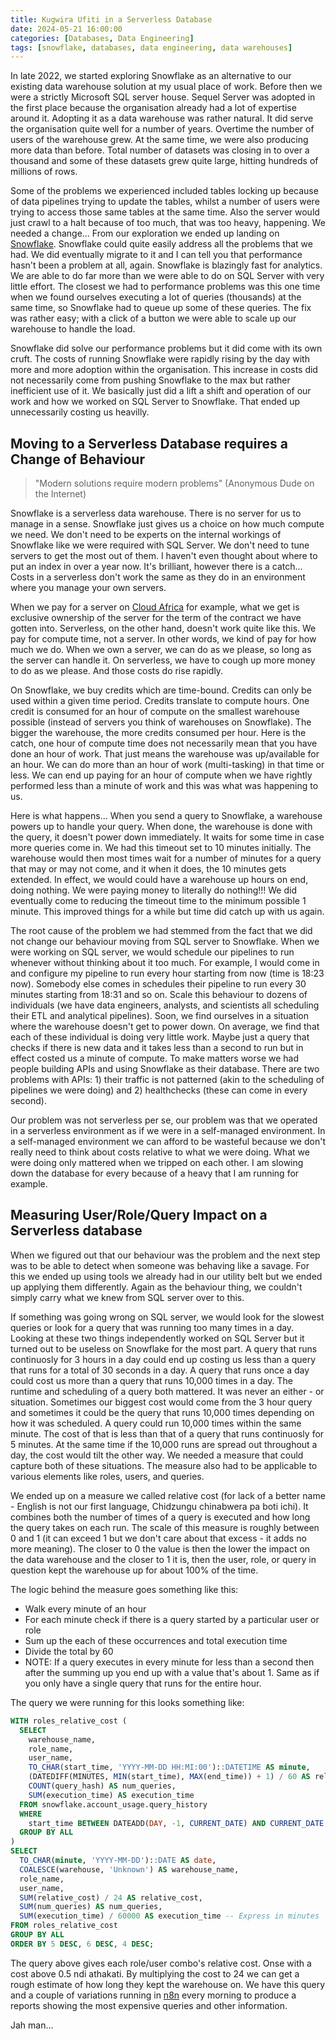 ```yaml
---
title: Kugwira Ufiti in a Serverless Database
date: 2024-05-21 16:00:00
categories: [Databases, Data Engineering]
tags: [snowflake, databases, data engineering, data warehouses]
---
```


In late 2022, we started exploring Snowflake as an alternative to our existing
data warehouse solution at my usual place of work. Before then we were a
strictly Microsoft SQL server house. Sequel Server was adopted in the first
place because the organisation already had a lot of expertise around it.
Adopting it as a data warehouse was rather natural. It did serve the organisation
quite well for a number of years. Overtime the number of users of the warehouse
grew. At the same time, we were also producing more data than before. Total
number of datasets was closing in to over a thousand and some of these datasets
grew quite large, hitting hundreds of millions of rows.

Some of the problems we experienced included tables locking up because of
data pipelines trying to update the tables, whilst a number of users were trying
to access those same tables at the same time. Also the server would just crawl
to a halt because of too much, that was too heavy, happening.
We needed a change... From our exploration we ended up landing on
[Snowflake](https://snowflake.org). Snowflake could quite easily address all
the problems that we had. We did eventually migrate to it and I can tell you
that performance hasn't been a problem at all, again. Snowflake is blazingly
fast for analytics. We are able to do far more than we were able to do on SQL
Server with very little effort. The closest we had to performance problems was
this one time when we found ourselves executing a lot of queries (thousands) at
the same time, so Snowflake had to queue up some of these queries. The fix was
rather easy; with a click of a button we were able to scale up our warehouse to
handle the load.

Snowflake did solve our performance problems but it did come with its own
cruft. The costs of running Snowflake were rapidly rising by the day with
more and more adoption within the organisation. This increase in costs did
not necessarily come from pushing Snowflake to the max but rather inefficient
use of it. We basically just did a lift a shift and operation of our work
and how we worked on SQL Server to Snowflake. That ended up unnecessarily
costing us heavilly.

## Moving to a Serverless Database requires a Change of Behaviour

  > "Modern solutions require modern problems" (Anonymous Dude on the Internet)

Snowflake is a serverless data warehouse. There is no server for us to
manage in a sense. Snowflake just gives us a choice on how much compute
we need. We don't need to be experts on the internal workings of Snowflake
like we were required with SQL Server. We don't need to tune servers to
get the most out of them. I haven't even thought about where to put an
index in over a year now. It's brilliant, however there is a catch...
Costs in a serverless don't work the same as they do in an environment
where you manage your own servers.

When we pay for a server on [Cloud Africa](https://cloudafrica.net) for
example, what we get is exclusive ownership of the server for the term of
the contract we have gotten into. Serverless, on the other hand, doesn't
work quite like this. We pay for compute time, not a server. In other
words, we kind of pay for how much we do. When we own a server, we
can do as we please, so long as the server can handle it. On serverless,
we have to cough up more money to do as we please. And those costs do
rise rapidly.

On Snowflake, we buy credits which are time-bound. Credits can only
be used within a given time period. Credits translate to compute hours.
One credit is consumed for an hour of compute on the smallest warehouse
possible (instead of servers you think of warehouses on Snowflake). The
bigger the warehouse, the more credits consumed per hour. Here is the
catch, one hour of compute time does not necessarily mean that you have
done an hour of work. That just means the warehouse was up/available for
an hour. We can do more than an hour of work (multi-tasking) in that time
or less. We can end up paying for an hour of compute when we have rightly
performed less than a minute of work and this was what was happening to
us.

Here is what happens... When you send a query to Snowflake, a warehouse
powers up to handle your query. When done, the warehouse is done with the
query, it doesn't power down immediately. It waits for some time in case
more queries come in. We had this timeout set to 10 minutes initially.
The warehouse would then most times wait for a number of minutes for a
query that may or may not come, and it when it does, the 10 minutes gets
extended. In effect, we would could have a warehouse up hours on end,
doing nothing. We were paying money to literally do nothing!!! We did
eventually come to reducing the timeout time to the minimum possible
1 minute. This improved things for a while but time did catch up with
us again.

The root cause of the problem we had stemmed from the fact that we did
not change our behaviour moving from SQL server to Snowflake. When we
were working on SQL server, we would schedule our pipelines to run
whenever without thinking about it too much. For example, I would come in
and configure my pipeline to run every hour starting from now (time is
18:23 now). Somebody else comes in schedules their pipeline to run every
30 minutes starting from 18:31 and so on. Scale this behaviour to dozens
of individuals (we have data engineers, analysts, and scientists all
scheduling their ETL and analytical pipelines). Soon, we find ourselves
in a situation where the warehouse doesn't get to power down. On average,
we find that each of these individual is doing very little work. Maybe
just a query that checks if there is new data and it takes less than
a second to run but in effect costed us a minute of compute. To make
matters worse we had people building APIs and using Snowflake as their
database. There are two problems with APIs: 1) their traffic is not
patterned (akin to the scheduling of pipelines we were doing) and 2)
healthchecks (these can come in every second).

Our problem was not serverless per se, our problem was that we operated
in a serverless environment as if we were in a self-managed environment.
In a self-managed environment we can afford to be wasteful because we
don't really need to think about costs relative to what we were doing.
What we were doing only mattered when we tripped on each other. I am
slowing down the database for every because of a heavy that I am running
for example.

## Measuring User/Role/Query Impact on a Serverless database

When we figured out that our behaviour was the problem and the next step
was to be able to detect when someone was behaving like a savage. For this
we ended up using tools we already had in our utility belt but we ended
up applying them differently. Again as the behaviour thing, we couldn't
simply carry what we knew from SQL server over to this.

If something was going wrong on SQL server, we would look for the slowest
queries or look for a query that was running too many times in a day.
Looking at these two things independently worked on SQL Server but it
turned out to be useless on Snowflake for the most part. A query that
runs continuosly for 3 hours in a day could end up costing us less than
a query that runs for a total of 30 seconds in a day. A query that runs
once a day could cost us more than a query that runs 10,000 times in
a day. The runtime and scheduling of a query both mattered. It was never
an either - or situation. Sometimes our biggest cost would come from
the 3 hour query and sometimes it could be the query that runs 10,000
times depending on how it was scheduled. A query could run 10,000 times
within the same minute. The cost of that is less than that of a query
that runs continuosly for 5 minutes. At the same time if the 10,000
runs are spread out throughout a day, the cost would tilt the other
way. We needed a measure that could capture both of these situations. The
measure also had to be applicable to various elements like roles,
users, and queries.

We ended up on a measure we called relative cost (for lack of a better
name - English is not our first language, Chidzungu chinabwera pa boti
ichi). It combines both the number of times of a query is executed and
how long the query takes on each run. The scale of this measure is roughly
between 0 and 1 (it can exceed 1 but we don't care about that excess -
it adds no more meaning). The closer to 0 the value is then the lower the
impact on the data warehouse and the closer to 1 it is, then the user, role,
or query in question kept the warehouse up for about 100% of the time.

The logic behind the measure goes something like this:

- Walk every minute of an hour
- For each minute check if there is a query started by a particular
  user or role
- Sum up the each of these occurrences and total execution time
- Divide the total by 60
- NOTE: If a query executes in every minute for less than a second
  then after the summing up you end up with a value that's about 1.
  Same as if you only have a single query that runs for the entire
  hour.

The query we were running for this looks something like:

```sql
WITH roles_relative_cost (
  SELECT
    warehouse_name,
    role_name,
    user_name,
    TO_CHAR(start_time, 'YYYY-MM-DD HH:MI:00')::DATETIME AS minute,
    (DATEDIFF(MINUTES, MIN(start_time), MAX(end_time)) + 1) / 60 AS relative_cost,
    COUNT(query_hash) AS num_queries,
    SUM(execution_time) AS execution_time
  FROM snowflake.account_usage.query_history
  WHERE
    start_time BETWEEN DATEADD(DAY, -1, CURRENT_DATE) AND CURRENT_DATE
  GROUP BY ALL
)
SELECT
  TO_CHAR(minute, 'YYYY-MM-DD')::DATE AS date,
  COALESCE(warehouse, 'Unknown') AS warehouse_name,
  role_name,
  user_name,
  SUM(relative_cost) / 24 AS relative_cost,
  SUM(num_queries) AS num_queries,
  SUM(execution_time) / 60000 AS execution_time -- Express in minutes
FROM roles_relative_cost
GROUP BY ALL
ORDER BY 5 DESC, 6 DESC, 4 DESC;
```

The query above gives each role/user combo's relative cost. Onse with
a cost above 0.5 ndi athakati. By multiplying the cost to 24 we can
get a rough estimate of how long they kept the warehouse on. We have
this query and a couple of variations running in [n8n](https://n8n.io)
every morning to produce a reports showing the most expensive queries
and other information.

Jah man...

